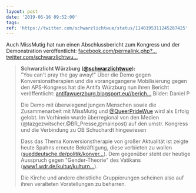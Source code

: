 ```yaml
---
layout: post
date: '2019-06-16 09:52:00'
tags: 
ref: 'https://twitter.com/schwarzlichtwue/status/1140195311245287425'
---
```

Auch MissMutig hat nun einen Abschlussbericht zum Kongress und der Demonstration veröffentlicht:  [facebook.com/permalink.php?…](https://www.facebook.com/permalink.php?story_fbid=627458351090301&id=448597675643037) [twitter.com/schwarzlichtwu…](https://twitter.com/schwarzlichtwue/status/1138544408075411458)
> <b>Schwarzlicht Würzburg ([@schwarzlichtwue](https://twitter.com/schwarzlichtwue)):</b>  
>"You can't pray the gay away!" Über die Demo gegen Konversionstherapien und die vorangegangene Mobilisierung gegen den APS-Kongress hat die Antifa Würzburg nun ihren Bericht veröffentlicht: [antifawuerzburg.blogsport.eu//berich…](http://antifawuerzburg.blogsport.eu//bericht-zu-den-protesten-gegen-den-aps-kongress/) Bilder: Daniel P   
>  
>Die Demo mit überwiegend jungen Menschen sowie die Zusammenarbeit mit MissMutig und [@QueerPrideWue](https://twitter.com/QueerPrideWue) wird als Erfolg gelobt. Im Vorhinein wurde überregional von den Medien (@tazgezwitscher,@BR_Presse,@mainpost) auf den umstr. Kongress und die Verbindung zu OB Schuchardt hingewiesen  
>  
>Dass das Thema Konversionstherapie von großer Aktualität ist zeigte heute Spahns erneute Bekräftigung, diese verbieten zu wollen ([sueddeutsche.de/politik/konver…](https://www.sueddeutsche.de/politik/konversionstherapie-verbot-spahn-1.4482284!amp)). Dem gegenüber steht der heutige Ausspruch gegen "Gender-Theorie" des Vatikans ([www1.wdr.de/kultur/kulturn…](https://www1.wdr.de/kultur/kulturnachrichten/vatikan-kritisiert-gender-theorie-100.html)).  
>  
>Die Kirche und andere christliche Gruppierungen scheinen also auf ihren veralteten Vorstellungen zu beharren.  


